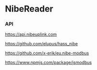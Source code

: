 # NibeReader

### API

https://api.nibeuplink.com

https://github.com/elupus/hass_nibe

https://github.com/x-erik/eu.nibe-modbus

https://www.npmjs.com/package/jsmodbus